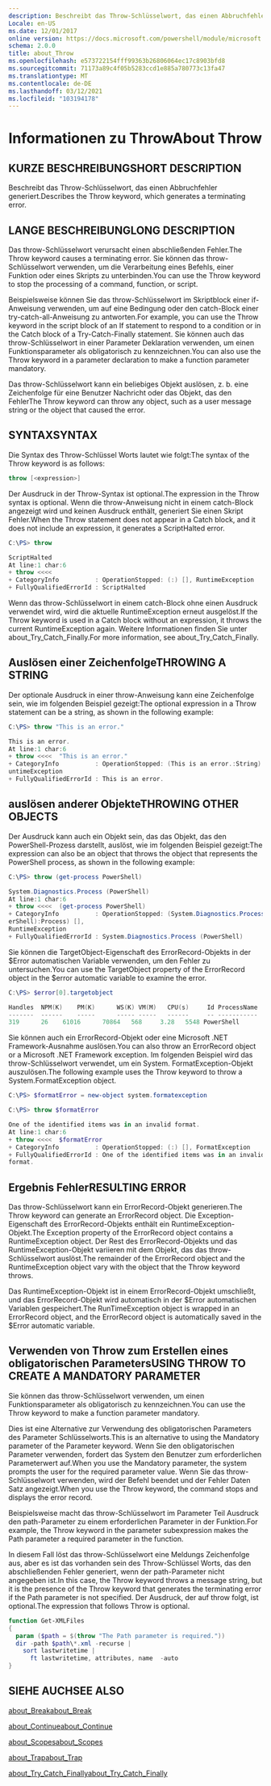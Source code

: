 ```yaml
---
description: Beschreibt das Throw-Schlüsselwort, das einen Abbruchfehler generiert.
Locale: en-US
ms.date: 12/01/2017
online version: https://docs.microsoft.com/powershell/module/microsoft.powershell.core/about/about_throw?view=powershell-5.1&WT.mc_id=ps-gethelp
schema: 2.0.0
title: about_Throw
ms.openlocfilehash: e573722154fff99363b26806064ec17c8903bfd8
ms.sourcegitcommit: 71173a89c4f05b5283ccd1e885a780773c13fa47
ms.translationtype: MT
ms.contentlocale: de-DE
ms.lasthandoff: 03/12/2021
ms.locfileid: "103194178"
---
```

# <a name="about-throw"></a><span data-ttu-id="0535f-103">Informationen zu Throw</span><span class="sxs-lookup"><span data-stu-id="0535f-103">About Throw</span></span>

## <a name="short-description"></a><span data-ttu-id="0535f-104">KURZE BESCHREIBUNG</span><span class="sxs-lookup"><span data-stu-id="0535f-104">SHORT DESCRIPTION</span></span>

<span data-ttu-id="0535f-105">Beschreibt das Throw-Schlüsselwort, das einen Abbruchfehler generiert.</span><span class="sxs-lookup"><span data-stu-id="0535f-105">Describes the Throw keyword, which generates a terminating error.</span></span>

## <a name="long-description"></a><span data-ttu-id="0535f-106">LANGE BESCHREIBUNG</span><span class="sxs-lookup"><span data-stu-id="0535f-106">LONG DESCRIPTION</span></span>

<span data-ttu-id="0535f-107">Das throw-Schlüsselwort verursacht einen abschließenden Fehler.</span><span class="sxs-lookup"><span data-stu-id="0535f-107">The Throw keyword causes a terminating error.</span></span> <span data-ttu-id="0535f-108">Sie können das throw-Schlüsselwort verwenden, um die Verarbeitung eines Befehls, einer Funktion oder eines Skripts zu unterbinden.</span><span class="sxs-lookup"><span data-stu-id="0535f-108">You can use the Throw keyword to stop the processing of a command, function, or script.</span></span>

<span data-ttu-id="0535f-109">Beispielsweise können Sie das throw-Schlüsselwort im Skriptblock einer if-Anweisung verwenden, um auf eine Bedingung oder den catch-Block einer try-catch-all-Anweisung zu antworten.</span><span class="sxs-lookup"><span data-stu-id="0535f-109">For example, you can use the Throw keyword in the script block of an If statement to respond to a condition or in the Catch block of a Try-Catch-Finally statement.</span></span> <span data-ttu-id="0535f-110">Sie können auch das throw-Schlüsselwort in einer Parameter Deklaration verwenden, um einen Funktionsparameter als obligatorisch zu kennzeichnen.</span><span class="sxs-lookup"><span data-stu-id="0535f-110">You can also use the Throw keyword in a parameter declaration to make a function parameter mandatory.</span></span>

<span data-ttu-id="0535f-111">Das throw-Schlüsselwort kann ein beliebiges Objekt auslösen, z. b. eine Zeichenfolge für eine Benutzer Nachricht oder das Objekt, das den Fehler</span><span class="sxs-lookup"><span data-stu-id="0535f-111">The Throw keyword can throw any object, such as a user message string or the object that caused the error.</span></span>

## <a name="syntax"></a><span data-ttu-id="0535f-112">SYNTAX</span><span class="sxs-lookup"><span data-stu-id="0535f-112">SYNTAX</span></span>

<span data-ttu-id="0535f-113">Die Syntax des Throw-Schlüssel Worts lautet wie folgt:</span><span class="sxs-lookup"><span data-stu-id="0535f-113">The syntax of the Throw keyword is as follows:</span></span>

```powershell
throw [<expression>]
```

<span data-ttu-id="0535f-114">Der Ausdruck in der Throw-Syntax ist optional.</span><span class="sxs-lookup"><span data-stu-id="0535f-114">The expression in the Throw syntax is optional.</span></span> <span data-ttu-id="0535f-115">Wenn die throw-Anweisung nicht in einem catch-Block angezeigt wird und keinen Ausdruck enthält, generiert Sie einen Skript Fehler.</span><span class="sxs-lookup"><span data-stu-id="0535f-115">When the Throw statement does not appear in a Catch block, and it does not include an expression, it generates a ScriptHalted error.</span></span>

```powershell
C:\PS> throw

ScriptHalted
At line:1 char:6
+ throw <<<<
+ CategoryInfo          : OperationStopped: (:) [], RuntimeException
+ FullyQualifiedErrorId : ScriptHalted
```

<span data-ttu-id="0535f-116">Wenn das throw-Schlüsselwort in einem catch-Block ohne einen Ausdruck verwendet wird, wird die aktuelle RuntimeException erneut ausgelöst.</span><span class="sxs-lookup"><span data-stu-id="0535f-116">If the Throw keyword is used in a Catch block without an expression, it throws the current RuntimeException again.</span></span> <span data-ttu-id="0535f-117">Weitere Informationen finden Sie unter about_Try_Catch_Finally.</span><span class="sxs-lookup"><span data-stu-id="0535f-117">For more information, see about_Try_Catch_Finally.</span></span>

## <a name="throwing-a-string"></a><span data-ttu-id="0535f-118">Auslösen einer Zeichenfolge</span><span class="sxs-lookup"><span data-stu-id="0535f-118">THROWING A STRING</span></span>

<span data-ttu-id="0535f-119">Der optionale Ausdruck in einer throw-Anweisung kann eine Zeichenfolge sein, wie im folgenden Beispiel gezeigt:</span><span class="sxs-lookup"><span data-stu-id="0535f-119">The optional expression in a Throw statement can be a string, as shown in the following example:</span></span>

```powershell
C:\PS> throw "This is an error."

This is an error.
At line:1 char:6
+ throw <<<<  "This is an error."
+ CategoryInfo          : OperationStopped: (This is an error.:String) [], R
untimeException
+ FullyQualifiedErrorId : This is an error.
```

## <a name="throwing-other-objects"></a><span data-ttu-id="0535f-120">auslösen anderer Objekte</span><span class="sxs-lookup"><span data-stu-id="0535f-120">THROWING OTHER OBJECTS</span></span>

<span data-ttu-id="0535f-121">Der Ausdruck kann auch ein Objekt sein, das das Objekt, das den PowerShell-Prozess darstellt, auslöst, wie im folgenden Beispiel gezeigt:</span><span class="sxs-lookup"><span data-stu-id="0535f-121">The expression can also be an object that throws the object that represents the PowerShell process, as shown in the following example:</span></span>

```powershell
C:\PS> throw (get-process PowerShell)

System.Diagnostics.Process (PowerShell)
At line:1 char:6
+ throw <<<<  (get-process PowerShell)
+ CategoryInfo          : OperationStopped: (System.Diagnostics.Process (Pow
erShell):Process) [],
RuntimeException
+ FullyQualifiedErrorId : System.Diagnostics.Process (PowerShell)
```

<span data-ttu-id="0535f-122">Sie können die TargetObject-Eigenschaft des ErrorRecord-Objekts in der $Error automatischen Variable verwenden, um den Fehler zu untersuchen.</span><span class="sxs-lookup"><span data-stu-id="0535f-122">You can use the TargetObject property of the ErrorRecord object in the $error automatic variable to examine the error.</span></span>

```powershell
C:\PS> $error[0].targetobject

Handles  NPM(K)    PM(K)      WS(K) VM(M)   CPU(s)     Id ProcessName
-------  ------    -----      ----- -----   ------     -- -----------
319      26    61016      70864   568     3.28   5548 PowerShell
```

<span data-ttu-id="0535f-123">Sie können auch ein ErrorRecord-Objekt oder eine Microsoft .NET Framework-Ausnahme auslösen.</span><span class="sxs-lookup"><span data-stu-id="0535f-123">You can also throw an ErrorRecord object or a Microsoft .NET Framework exception.</span></span> <span data-ttu-id="0535f-124">Im folgenden Beispiel wird das throw-Schlüsselwort verwendet, um ein System. FormatException-Objekt auszulösen.</span><span class="sxs-lookup"><span data-stu-id="0535f-124">The following example uses the Throw keyword to throw a System.FormatException object.</span></span>

```powershell
C:\PS> $formatError = new-object system.formatexception

C:\PS> throw $formatError

One of the identified items was in an invalid format.
At line:1 char:6
+ throw <<<<  $formatError
+ CategoryInfo          : OperationStopped: (:) [], FormatException
+ FullyQualifiedErrorId : One of the identified items was in an invalid
format.
```

## <a name="resulting-error"></a><span data-ttu-id="0535f-125">Ergebnis Fehler</span><span class="sxs-lookup"><span data-stu-id="0535f-125">RESULTING ERROR</span></span>

<span data-ttu-id="0535f-126">Das throw-Schlüsselwort kann ein ErrorRecord-Objekt generieren.</span><span class="sxs-lookup"><span data-stu-id="0535f-126">The Throw keyword can generate an ErrorRecord object.</span></span> <span data-ttu-id="0535f-127">Die Exception-Eigenschaft des ErrorRecord-Objekts enthält ein RuntimeException-Objekt.</span><span class="sxs-lookup"><span data-stu-id="0535f-127">The Exception property of the ErrorRecord object contains a RuntimeException object.</span></span> <span data-ttu-id="0535f-128">Der Rest des ErrorRecord-Objekts und das RuntimeException-Objekt variieren mit dem Objekt, das das throw-Schlüsselwort auslöst.</span><span class="sxs-lookup"><span data-stu-id="0535f-128">The remainder of the ErrorRecord object and the RuntimeException object vary with the object that the Throw keyword throws.</span></span>

<span data-ttu-id="0535f-129">Das RuntimeException-Objekt ist in einem ErrorRecord-Objekt umschließt, und das ErrorRecord-Objekt wird automatisch in der $Error automatischen Variablen gespeichert.</span><span class="sxs-lookup"><span data-stu-id="0535f-129">The RunTimeException object is wrapped in an ErrorRecord object, and the ErrorRecord object is automatically saved in the $Error automatic variable.</span></span>

## <a name="using-throw-to-create-a-mandatory-parameter"></a><span data-ttu-id="0535f-130">Verwenden von Throw zum Erstellen eines obligatorischen Parameters</span><span class="sxs-lookup"><span data-stu-id="0535f-130">USING THROW TO CREATE A MANDATORY PARAMETER</span></span>

<span data-ttu-id="0535f-131">Sie können das throw-Schlüsselwort verwenden, um einen Funktionsparameter als obligatorisch zu kennzeichnen.</span><span class="sxs-lookup"><span data-stu-id="0535f-131">You can use the Throw keyword to make a function parameter mandatory.</span></span>

<span data-ttu-id="0535f-132">Dies ist eine Alternative zur Verwendung des obligatorischen Parameters des Parameter Schlüsselworts.</span><span class="sxs-lookup"><span data-stu-id="0535f-132">This is an alternative to using the Mandatory parameter of the Parameter keyword.</span></span> <span data-ttu-id="0535f-133">Wenn Sie den obligatorischen Parameter verwenden, fordert das System den Benutzer zum erforderlichen Parameterwert auf.</span><span class="sxs-lookup"><span data-stu-id="0535f-133">When you use the Mandatory parameter, the system prompts the user for the required parameter value.</span></span> <span data-ttu-id="0535f-134">Wenn Sie das throw-Schlüsselwort verwenden, wird der Befehl beendet und der Fehler Daten Satz angezeigt.</span><span class="sxs-lookup"><span data-stu-id="0535f-134">When you use the Throw keyword, the command stops and displays the error record.</span></span>

<span data-ttu-id="0535f-135">Beispielsweise macht das throw-Schlüsselwort im Parameter Teil Ausdruck den path-Parameter zu einem erforderlichen Parameter in der Funktion.</span><span class="sxs-lookup"><span data-stu-id="0535f-135">For example, the Throw keyword in the parameter subexpression makes the Path parameter a required parameter in the function.</span></span>

<span data-ttu-id="0535f-136">In diesem Fall löst das throw-Schlüsselwort eine Meldungs Zeichenfolge aus, aber es ist das vorhanden sein des Throw-Schlüssel Worts, das den abschließenden Fehler generiert, wenn der path-Parameter nicht angegeben ist.</span><span class="sxs-lookup"><span data-stu-id="0535f-136">In this case, the Throw keyword throws a message string, but it is the presence of the Throw keyword that generates the terminating error if the Path parameter is not specified.</span></span> <span data-ttu-id="0535f-137">Der Ausdruck, der auf throw folgt, ist optional.</span><span class="sxs-lookup"><span data-stu-id="0535f-137">The expression that follows Throw is optional.</span></span>

```powershell
function Get-XMLFiles
{
  param ($path = $(throw "The Path parameter is required."))
  dir -path $path\*.xml -recurse |
    sort lastwritetime |
      ft lastwritetime, attributes, name  -auto
}
```

## <a name="see-also"></a><span data-ttu-id="0535f-138">SIEHE AUCH</span><span class="sxs-lookup"><span data-stu-id="0535f-138">SEE ALSO</span></span>

[<span data-ttu-id="0535f-139">about_Break</span><span class="sxs-lookup"><span data-stu-id="0535f-139">about_Break</span></span>](about_Break.md)

[<span data-ttu-id="0535f-140">about_Continue</span><span class="sxs-lookup"><span data-stu-id="0535f-140">about_Continue</span></span>](about_Continue.md)

[<span data-ttu-id="0535f-141">about_Scopes</span><span class="sxs-lookup"><span data-stu-id="0535f-141">about_Scopes</span></span>](about_Scopes.md)

[<span data-ttu-id="0535f-142">about_Trap</span><span class="sxs-lookup"><span data-stu-id="0535f-142">about_Trap</span></span>](about_Trap.md)

[<span data-ttu-id="0535f-143">about_Try_Catch_Finally</span><span class="sxs-lookup"><span data-stu-id="0535f-143">about_Try_Catch_Finally</span></span>](about_Try_Catch_Finally.md)
